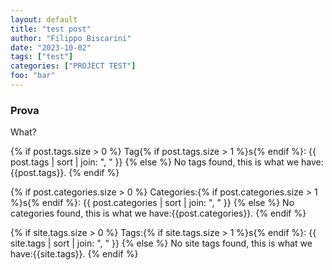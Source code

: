 ```yaml
---
layout: default
title: "test post"
author: "Filippo Biscarini"
date: "2023-10-02"
tags: ["test"]
categories: ["PROJECT TEST"]
foo: "bar"
---
```


### Prova

What?

{% if post.tags.size > 0 %}
  Tag{% if post.tags.size > 1 %}s{% endif %}:
  {{ post.tags | sort | join: ", " }}
{% else %}
  No tags found, this is what we have:{{post.tags}}.
{% endif %}


{% if post.categories.size > 0 %}
  Categories:{% if post.categories.size > 1 %}s{% endif %}:
  {{ post.categories | sort | join: ", " }}
{% else %}
  No categories found, this is what we have:{{post.categories}}.
{% endif %}

{% if site.tags.size > 0 %}
  Tags:{% if site.tags.size > 1 %}s{% endif %}:
  {{ site.tags | sort | join: ", " }}
{% else %}
  No site tags found, this is what we have:{{site.tags}}.
{% endif %}

